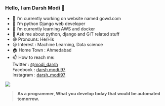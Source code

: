### Hello, I am Darsh Modi 👋

- 🔭 I’m currently working on website named gowd.com 
- 🐍 I'm python Django web developer
- 🌱 I’m currently learning AWS and docker
- 💬 Ask me about python, django and GIT related stuff
- 😄 Pronouns: He/His
- 😃 Interest : Machine Learning, Data science
- 🏠 Home Town : Ahmedabad
- 📫 How to reach me:    
      Twitter : [@modi_darsh](https://twitter.com/modi_darsh)   
      Facebook : [darsh.modi.97](https://www.facebook.com/darsh.modi.97/)      
      Instagram : [darsh_modi97](https://www.instagram.com/darsh_modi97/)      

<img src="https://github-readme-stats.vercel.app/api?username=darshmodi97&&show_icons=true&title_color=ffffff&icon_color=bb2acf&text_color=daf7dc&bg_color=151515"/>

> **As a programmer, What you develop today that would be automated tomorrow.**
